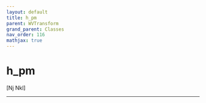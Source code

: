 ```yaml
---
layout: default
title: h_pm
parent: WVTransform
grand_parent: Classes
nav_order: 116
mathjax: true
---
```


#  h_pm

[Nj Nkl]


---

